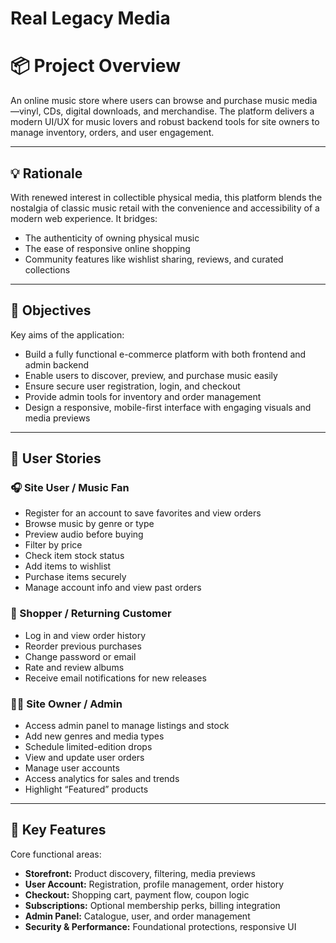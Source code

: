 # Real Legacy Media

# 📦 Project Overview

An online music store where users can browse and purchase music media—vinyl, CDs, digital downloads, and merchandise. The platform delivers a modern UI/UX for music lovers and robust backend tools for site owners to manage inventory, orders, and user engagement.

---

## 💡 Rationale

With renewed interest in collectible physical media, this platform blends the nostalgia of classic music retail with the convenience and accessibility of a modern web experience. It bridges:

- The authenticity of owning physical music
- The ease of responsive online shopping
- Community features like wishlist sharing, reviews, and curated collections

---

## 🎯 Objectives

Key aims of the application:

- Build a fully functional e-commerce platform with both frontend and admin backend
- Enable users to discover, preview, and purchase music easily
- Ensure secure user registration, login, and checkout
- Provide admin tools for inventory and order management
- Design a responsive, mobile-first interface with engaging visuals and media previews

---

## 👥 User Stories

### 🎧 Site User / Music Fan

- Register for an account to save favorites and view orders
- Browse music by genre or type
- Preview audio before buying
- Filter by price
- Check item stock status
- Add items to wishlist
- Purchase items securely
- Manage account info and view past orders

### 🛒 Shopper / Returning Customer

- Log in and view order history
- Reorder previous purchases
- Change password or email
- Rate and review albums
- Receive email notifications for new releases

### 🧑‍💼 Site Owner / Admin

- Access admin panel to manage listings and stock
- Add new genres and media types
- Schedule limited-edition drops
- View and update user orders
- Manage user accounts
- Access analytics for sales and trends
- Highlight “Featured” products

---

## 🌟 Key Features

Core functional areas:

- **Storefront:** Product discovery, filtering, media previews
- **User Account:** Registration, profile management, order history
- **Checkout:** Shopping cart, payment flow, coupon logic
- **Subscriptions:** Optional membership perks, billing integration
- **Admin Panel:** Catalogue, user, and order management
- **Security & Performance:** Foundational protections, responsive UI

